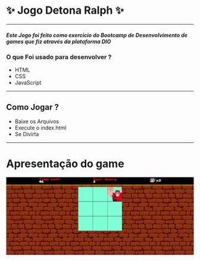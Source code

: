 # ✨ Jogo Detona Ralph ✨



---


##### Este Jogo foi feito como exercicio do Bootcamp de Desenvolvimento de games que fiz através da plataforma DIO

### O que Foi usado para desenvolver ?
- HTML
- CSS
- JavaScript

---
## Como Jogar ?

- Baixe os Arquivos
- Execute o index.html
- Se Divirta
---
# Apresentação do game
![Apresentação Detona Ralph.png](https://github.com/LuzaniDev/Detona-Ralph-Game/blob/main/apresenta%C3%A7%C3%A3o/Apresenta%C3%A7%C3%A3o%20Detona%20Ralph.png)


